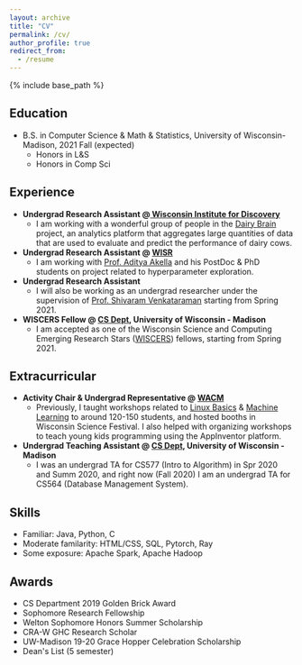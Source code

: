 ```yaml
---
layout: archive
title: "CV"
permalink: /cv/
author_profile: true
redirect_from:
  - /resume
---
```


{% include base_path %}

Education
-----
* B.S. in Computer Science & Math & Statistics, University of Wisconsin-Madison, 2021 Fall (expected) 
	* Honors in L&S
	* Honors in Comp Sci 

Experience
-----
* **Undergrad Research Assistant @[ Wisconsin Institute for Discovery](https://wid.wisc.edu/)**
	* I am working with a wonderful group of people in the [Dairy Brain](https://dairybrain.wisc.edu/team/) project, an analytics platform that aggregates large quantities of data that are used to evaluate and predict the performance of dairy cows.  
* **Undergrad Research Assistant @ [WISR](https://wisr.cs.wisc.edu/)**
	* I am working with [Prof. Aditya Akella](http://pages.cs.wisc.edu/~akella/) and his PostDoc & PhD students on project related to hyperparameter exploration. 
* **Undergrad Research Assistant**
	* I will also be working as an undergrad researcher under the supervision of [Prof. Shivaram Venkataraman](https://shivaram.org/) starting from Spring 2021. 
* **WISCERS Fellow @ [CS Dept](https://www.cs.wisc.edu/), University of Wisconsin - Madison**
	* I am accepted as one of the Wisconsin Science and Computing Emerging Research Stars ([WISCERS](https://wiscers.cs.wisc.edu/)) fellows, starting from Spring 2021.  

Extracurricular
-----
* **Activity Chair & Undergrad Representative @ [WACM](https://wacm.cs.wisc.edu/)** 
	* Previously, I taught workshops related to [Linux Basics](https://wacm.cs.wisc.edu/events.html) & [Machine Learning](https://github.com/lynnliu030/wacm-ml-workshop) to around 120-150 students, and hosted booths in Wisconsin Science Festival. I also helped with organizing workshops to teach young kids programming using the AppInventor platform. 
* **Undergrad Teaching Assistant @ [CS Dept](https://www.cs.wisc.edu/), University of Wisconsin - Madison**
	* I was an undergrad TA for CS577 (Intro to Algorithm) in Spr 2020 and Summ 2020, and right now (Fall 2020) I am an undergrad TA for CS564 (Database Management System).
	
Skills
------
* Familiar: Java, Python, C
* Moderate familarity: HTML/CSS, SQL, Pytorch, Ray 
* Some exposure: Apache Spark, Apache Hadoop

Awards
------
* CS Department 2019 Golden Brick Award 
* Sophomore Research Fellowship
* Welton Sophomore Honors Summer Scholarship
* CRA-W GHC Research Scholar 
* UW-Madison 19-20 Grace Hopper Celebration Scholarship
* Dean's List (5 semester) 

